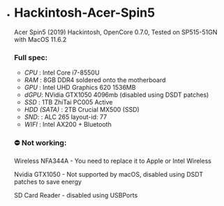 - # Hackintosh-Acer-Spin5

  Acer Spin5 (2019) Hackintosh, OpenCore 0.7.0, Tested on SP515-51GN with MacOS 11.6.2

  ### Full spec:

  - *CPU* : Intel Core i7-8550U
  - *RAM* : 8GB DDR4 soldered onto the motherboard
  - *GPU* : Intel UHD Graphics 620 1536MB
  - *dGPU*: NVidia GTX1050 4096mb (disabled using DSDT patches)
  - *SSD* : 1TB ZhiTai PC005 Active
  - *HDD (SATA)* : 2TB Crucial MX500 (SSD)
  - *SND*: : ALC 265 layout-id: 77
  - *WIFI* : Intel AX200 + Bluetooth

  ### ⛔️ Not working:

  Wireless NFA344A - You need to replace it to Apple or Intel Wireless

  Nvidia GTX1050 - Not supported by macOS, disabled using DSDT patches to save energy

  SD Card Reader - disabled using USBPorts

  